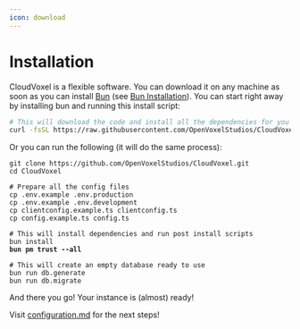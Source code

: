 ```yaml
---
icon: download
---
```


# Installation

CloudVoxel is a flexible software. You can download it on any machine as soon as you can install [Bun](https://bun.sh) (see [Bun Installation](https://bun.sh/docs/installation)). You can start right away by installing bun and running this install script:

```bash
# This will download the code and install all the dependencies for you
curl -fsSL https://raw.githubusercontent.com/OpenVoxelStudios/CloudVoxel/refs/heads/main/install.sh | bash
```

Or you can run the following (it will do the same process):

<pre class="language-bash"><code class="lang-bash">git clone https://github.com/OpenVoxelStudios/CloudVoxel.git
cd CloudVoxel

# Prepare all the config files
cp .env.example .env.production
cp .env.example .env.development
cp clientconfig.example.ts clientconfig.ts
cp config.example.ts config.ts

# This will install dependencies and run post install scripts
bun install
<strong>bun pm trust --all
</strong>
# This will create an empty database ready to use
bun run db.generate
bun run db.migrate
</code></pre>

And there you go! Your instance is (almost) ready!

Visit [configuration.md](configuration.md "mention") for the next steps!
